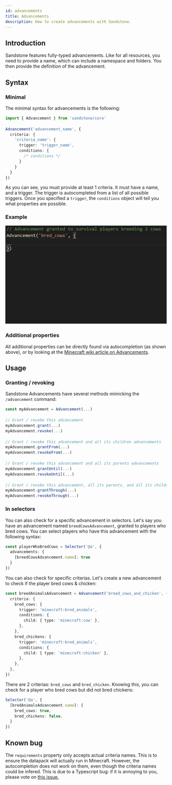```yaml
---
id: advancements
title: Advancements
description: How to create advancements with Sandstone.
---
```


## Introduction
Sandstone features fully-typed advancements. Like for all resources, you need to provide a name, which can include a namespace and folders. You then provide the definition of the advancement.

## Syntax

### Minimal

The minimal syntax for advancements is the following:
```ts
import { Advancement } from 'sandstone/core'

Advancement('advancement_name', {
  criteria: {
    'criteria_name': {
      trigger: 'trigger_name',
      conditions: {
        /* conditions */
      }
    }
  }
})
```

As you can see, you must provide at least 1 criteria. It must have a name, and a trigger. The trigger is autocompleted from a list of all possible triggers. Once you specified a `trigger`, the `conditions` object will tell you what properties are possible.

### Example

![Example of Advancement autocompletion](../../images/autocompletion/advancement.gif)

### Additional properties

All additional properties can be directly found via autocompletion (as shown above), or by looking at the [Minecraft wiki article on Advancements](https://minecraft.gamepedia.com/Advancement/JSON_format#File_Format).

## Usage

### Granting / revoking

Sandstone Advancements have several methods mimicking the `/advancement` command:

```ts
const myAdvancement = Advancement(...)

// Grant / revoke this advancement
myAdvancement.grant(...)
myAdvancement.revoke(...)

// Grant / revoke this advancement and all its children advancements
myAdvancement.grantFrom(...)
myAdvancement.revokeFrom(...)

// Grant / revoke this advancement and all its parents advancements
myAdvancement.grantUntil(...)
myAdvancement.revokeUntil(...)

// Grant / revoke this advancement, all its parents, and all its children advancements
myAdvancement.grantThrough(...)
myAdvancement.revokeThrough(...)
```

### In selectors

You can also check for a specific advancement in selectors. Let's say you have an advancement named `breedCowsAdvancement`, granted to players who bred cows. You can select players who have this advancement with the following syntax:
```ts
const playerWhoBredCows = Selector('@a', {
  advancements: {
    [breedCowsAdvancement.name]: true
  }
})
```

You can also check for specific criterias. Let's create a new advancement to check if the player bred cows & chicken:
```ts
const breedAnimalsAdvancement = Advancement('breed_cows_and_chicken', {
  criteria: {
    bred_cows: {
      trigger: 'minecraft:bred_animals',
      conditions: {
        child: { type: 'minecraft:cow' },
      },
    },
    bred_chickens: {
      trigger: 'minecraft:bred_animals',
      conditions: {
        child: { type: 'minecraft:chicken' },
      },
    },
  },
})
```

There are 2 criterias: `bred_cows` and `bred_chicken`. Knowing this, you can check for a player who bred cows but did not bred chickens:
```ts
Selector('@a', {
  [bredAnimalsAdvancement.name]: {
    bred_cows: true,
    bred_chickens: false,
  }
})
```

## Known bug

The `requirements` property only accepts actual criteria names. This is to ensure the datapack will actually run in Minecraft. However, the autocompletion does not work on them, even though the criteria names could be infered. This is due to a Typescript bug: if it is annoying to you, please vote on [this issue.](https://github.com/microsoft/TypeScript/issues/41645)